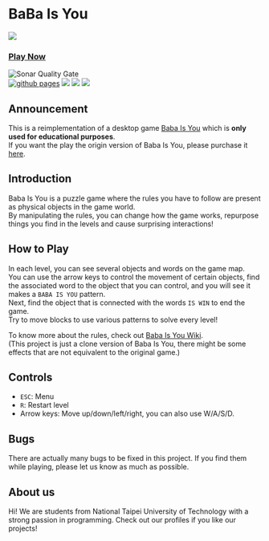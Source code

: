 # BaBa Is You
<img src="https://i.imgur.com/44OJbB0.gif">

### [Play Now](https://baba.ntut.club/)

![Sonar Quality Gate](https://sonarcloud.io/api/project_badges/quality_gate?project=Xanonymous-GitHub_BaBaIsYou)
<br />
[![github pages](https://github.com/Xanonymous-GitHub/BaBaIsYou/actions/workflows/node.js.yml/badge.svg)](https://github.com/Xanonymous-GitHub/BaBaIsYou/actions/workflows/node.js.yml)
![](https://sonarcloud.io/api/project_badges/measure?project=Xanonymous-GitHub_BaBaIsYou&metric=sqale_rating)
![](https://sonarcloud.io/api/project_badges/measure?project=Xanonymous-GitHub_BaBaIsYou&metric=security_rating)
![](https://sonarcloud.io/api/project_badges/measure?project=Xanonymous-GitHub_BaBaIsYou&metric=reliability_rating)

## Announcement
This is a reimplementation of a desktop game [Baba Is You](https://hempuli.com/baba/) which is **only used for educational purposes**. <br>
If you want the play the origin version of Baba Is You, please purchase it [here](https://store.steampowered.com/app/736260/Baba_Is_You/). 

## Introduction
Baba Is You is a puzzle game where the rules you have to follow are present as physical objects in the game world. <br>
By manipulating the rules, you can change how the game works, repurpose things you find in the levels and cause surprising interactions!

## How to Play
In each level, you can see several objects and words on the game map. <br>
You can use the arrow keys to control the movement of certain objects, find the associated word to the object that you can control, and you will see it makes a `BABA IS YOU` pattern. <br>
Next, find the object that is connected with the words `IS WIN` to end the game. <br>
Try to move blocks to use various patterns to solve every level! <br>

To know more about the rules, check out [Baba Is You Wiki](https://babaiswiki.fandom.com/wiki/Baba_Is_You_Wiki). <br>
(This project is just a clone version of Baba Is You, there might be some effects that are not equivalent to the original game.)

## Controls
- `ESC`: Menu
- `R`: Restart level
- Arrow keys: Move up/down/left/right, you can also use W/A/S/D.

## Bugs
There are actually many bugs to be fixed in this project. If you find them while playing, please let us know as much as possible.

## About us
Hi! We are students from National Taipei University of Technology with a strong passion in programming. Check out our profiles if you like our projects!
